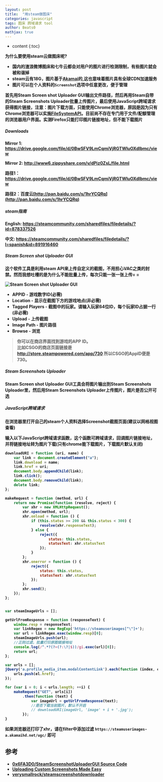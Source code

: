 ```yaml
---
layout: post
title:  "用steam做图床"
categories: javascript
tags: 图床 跨域请求 tool
author: Beats0
mathjax: true
---
```


* content
{:toc}

<b>为什么要使用steam云做图床呢?
 - 国内的渣浪微博图床和七牛云都会对用户的图片进行检测限制，有些图片就会被和谐掉
 - steam云有18G，图片基于[Akamai](https://baike.baidu.com/item/Akamai/10008179?fr=aladdin)的,这也意味着图片具有全球CDN加速服务
 - 图片可以在个人资料的`Screenshot`选项中任意更改，便于管理









首先用Steam Screen shot Uploader GUI输出文件路径，然后再用Steam自带的Steam Screenshots Uploader批量上传图片，最后使用JavaScript跨域请求获得图片链接，注意：图片下载方面，只能使用Chrome浏览器，原因是因为只有Chrome浏览器可以实施[FileSystemAPI](https://developer.mozilla.org/zh-CN/docs/WebGuide/API/File_System/Introduction#%E9%99%90%E5%88%B6)。目前尚不存在专门用于文件/配额管理的浏览器用户界面。实测Firefox只能打印图片链接地址，但不能下载图片

##### Downloads

Mirror 1: https://drive.google.com/file/d/0BwSFV9LmCqmiVjRGTWluOXdIbmc/view

Mirror 2: http://www6.zippyshare.com/v/dPiz0ZsL/file.html

路径1：https://drive.google.com/file/d/0BwSFV9LmCqmiVjRGTWluOXdIbmc/view

路径2：百度云[http://pan.baidu.com/s/1hrYCQRq](http://pan.baidu.com/s/1hrYCQRq)


##### steam指南

English: https://steamcommunity.com/sharedfiles/filedetails/?id=878337526

中文: https://steamcommunity.com/sharedfiles/filedetails/?l=spanish&id=891916460

##### Steam Screen shot Uploader GUI
这个软件工具是利用steam API来上传自定义的截图，不用担心VAC之类的封禁。然而我想吐槽的是为什么不能批量上传，每次只能一张一张上传= =

  ![Steam Screen shot Uploader GUI](http://i.imgur.com/Qeeh7On.gif)


 - APPID - 游戏数字ID(必需)
 - Location - 显示在截图下方的游戏地点(非必需)
 - Tagged Players - 截图中的玩家。请输入玩家64位ID，每个玩家ID占据一行(非必需)
 - Upload - 上传截图
 - Image Path - 图片路径
 - Browse - 浏览

 > 你可以在商店界面找到游戏的APP ID。<br>
比如CSGO的商店页面链接是 http://store.steampowered.com/app/730 所以CSGO的AppID便是730。


##### Steam Screenshots Uploader
Steam Screen shot Uploader GUI工具会将图片输出到Steam Screenshots Uploader里，然后用Steam Screenshots Uploader上传图片，图片是否公开可选

##### JavaScript跨域请求

在浏览器里打开自己的steam个人资料选择Screenshot截图页面(建议以网格视图查看)

输入以下JavaScript跨域请求函数，这个函数可跨域请求，回调图片链接地址，并将链接地址转为图片下载(只有chrome能下载图片，下载图片默认关闭)
```js
downloadURI = function (uri, name) {
    var link = document.createElement("a");
    link.download = name;
    link.href = uri;
    document.body.appendChild(link);
    link.click();
    document.body.removeChild(link);
    delete link;
};

makeRequest = function (method, url) {
    return new Promise(function (resolve, reject) {
        var xhr = new XMLHttpRequest();
        xhr.open(method, url);
        xhr.onload = function () {
            if (this.status >= 200 && this.status < 300) {
                resolve(xhr.responseText);
            } else {
                reject({
                    status: this.status,
                    statusText: xhr.statusText
                });
            }
        };
        xhr.onerror = function () {
            reject({
                status: this.status,
                statusText: xhr.statusText
            });
        };
        xhr.send();
    });
};


var steamImageUrls = [];

getUrlFromResponse = function (responseText) {
    window.resp = responseText;
    var linkRegex = new RegExp('https://steamuserimages[^\"]+');
    var url = linkRegex.exec(window.resp)[0];
    steamImageUrls.push(url);
    //正则过滤，批量打印原图链接地址
    console.log(/^.*?(?=(?:\?|$))/gi.exec(url)[0]);
    return url;
};

var urls = [];
jQuery('a.profile_media_item.modalContentLink').each(function (index, el) {
    urls.push(el.href);
});

for (var i = 0; i < urls.length; ++i) {
    makeRequest("GET", urls[i])
        .then(function (text) {
            var imageUrl = getUrlFromResponse(text);
            //是否下载当前图片，默认不开启
            // downloadURI(imageUrl, 'image' + i + '.jpg');
        });
}
```
如果浏览器还打印了xhr，请在filter中添加过滤 `https://steamuserimages-a.akamaihd.net/ugc/` 即可


## 参考

 - [0x6FA3D0/SteamScreenshotUploaderGUI Source Code](https://github.com/0x6FA3D0/SteamScreenshotUploaderGUI)
 - [Uploading Custom Screenshots Made Easy](https://steamcommunity.com/sharedfiles/filedetails/?id=878337526)
 - [verysmallrock/steamscreenshotdownloader](https://github.com/verysmallrock/steamscreenshotdownloader)
